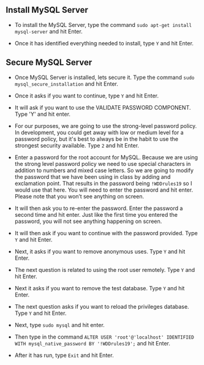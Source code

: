 ## Install MySQL Server

- To install the MySQL Server, type the command `sudo apt-get install mysql-server` and hit Enter.

- Once it has identified everything needed to install, type `Y` and hit Enter.

## Secure MySQL Server

- Once MySQL Server is installed, lets secure it. Type the command `sudo mysql_secure_installation` and hit Enter.

- Once it asks if you want to continue, type `Y` and hit Enter.

- It will ask if you want to use the VALIDATE PASSWORD COMPONENT.  Type 'Y' and hit enter.

- For our purposes, we are going to use the strong-level password policy. In development, you could get away with low or medium level for a password policy, but it's best to always be in the habit to use the strongest security available. Type `2` and hit Enter.

- Enter a password for the root account for MySQL. Because we are using the strong level password policy we need to use special characters in addition to numbers and mixed case letters.  So we are going to modify the password that we have been using in class by adding and exclamation point.  That results in the password being `!WDDrules19` so I would use that here. You will need to enter the password and hit enter. Please note that you won’t see anything on screen.

- It will then ask you to re-enter the password. Enter the password a second time and hit enter. Just like the first time you entered the password, you will not see anything happening on screen.

- It will then ask if you want to continue with the password provided. Type `Y` and hit Enter.

- Next, it asks if you want to remove anonymous uses. Type `Y` and hit Enter.

- The next question is related to using the root user remotely. Type `Y` and hit Enter.

- Next it asks if you want to remove the test database.  Type `Y` and hit Enter.

- The next question asks if you want to reload the privileges database. Type `Y` and hit Enter.

- Next, type `sudo mysql` and hit enter.

- Then type in the command `ALTER USER 'root'@'localhost' IDENTIFIED WITH mysql_native_password BY '!WDDrules19';` and hit Enter.

- After it has run, type `Exit` and hit Enter.
